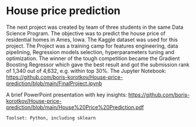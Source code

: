 # House price prediction

The next project was created by team of three students in the same Data Science Program. The objective was to predict the house price of residential homes in Ames, Iowa. The Kaggle dataset was used for this project. The Project was a training camp for features engineering, data pipelining, Regression models selection, hyperparameters tuning and optimization. The winner of the tough competition became the Gradient Boosting Regressor which gave the best result and got the submission rank of 1,340 out of 4,632, e.g. within top 30%.
The Jupyter Notebook: https://github.com/boris-korotkov/House-price-prediction/blob/main/FinalProject.ipynb

A brief PowerPoint presentation with key insights: https://github.com/boris-korotkov/House-price-prediction/blob/main/House%20Price%20Prediction.pdf

`Toolset: Python, including sklearn`
